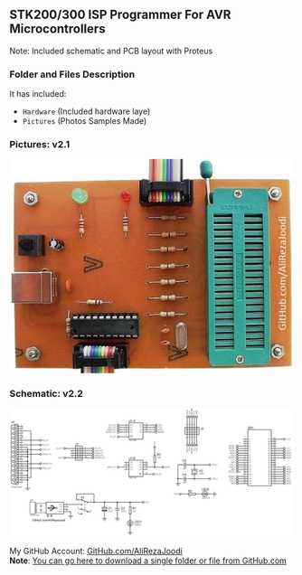 ## STK200/300 ISP Programmer For AVR Microcontrollers   
 
Note: Included schematic and PCB layout with Proteus  

### Folder and Files Description
It has included:
- `Hardware` (Included hardware laye)
- `Pictures` (Photos Samples Made)

### Pictures: v2.1
![](Pictures/v2.1.jpg)

### Schematic: v2.2
![](Hardware/v2.2.png)

My GitHub Account: [GitHub.com/AliRezaJoodi](https://github.com/AliRezaJoodi)  
**Note**: [You can go here to download a single folder or file from GitHub.com](https://minhaskamal.github.io/DownGit/#/home)
